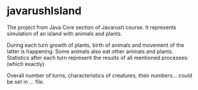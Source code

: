 # javarushIsland
The project from Java Core section of Javarush course. It represents simulation of an island with animals and plants.

During each turn growth of plants, birth of animals and movement of the latter is happening.
Some animals also eat other animals and plants.
Statistics after each turn represent the results of all mentioned processes:
(which exactly)

Overall number of turns, characteristics of creatures, their numbers... could be set in ... file.
